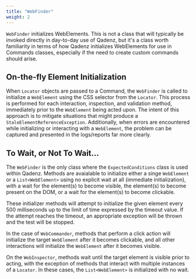 ```yaml
---
title: "WebFinder"
weight: 2
---
```


`WebFinder` initializes WebElements. This is not a class that will typically be invoked directly in day-to-day use of Qadenz, but it's a class worth familiarity in terms of how Qadenz initializes WebElements for use in Commands classes, especially if the need to create custom commands should arise.

## On-the-fly Element Initialization

When `Locator` objects are passed to a Command, the `WebFinder` is called to initialize a `WebElement` using the CSS selector from the `Locator`. This process is performed for each interaction, inspection, and validation method, immediately prior to the `WebElement` being acted upon. The intent of this approach is to mitigate situations that might produce a `StaleElementReferenceException`. Additionally, when errors are encountered while initializing or interacting with a `WebElement`, the problem can be captured and presented in the logs/reports far more clearly.

## To Wait, or Not To Wait...

The `WebFinder` is the only class where the `ExpectedConditions` class is used within Qadenz. Methods are avaialable to initialize either a singe `WebElement` or a `List<WebElement>` using no explicit wait at all (immediate initialization), with a wait for the element(s) to become visible, the element(s) to become present on the DOM, or a wait for the element(s) to become clickable.

These initializer methods will attempt to initialize the given element every 500 milliseconds up to the limit of time expressed by the timeout value. If the attempt reaches the timeout, an appropriate exception will be thrown and the test will be stopped.

In the case of `WebCommander`, methods that perform a click action will initialize the target `WebElement` after it becomes clickable, and all other interactions will initialize the `WebElement` after it becomes visible.

On the `WebInspector`, methods wait until the target element is visible prior to acting, with the exception of methods that interact with multiple instances of a `Locator`. In these cases, the `List<WebElement>` is initialized with no wait.
